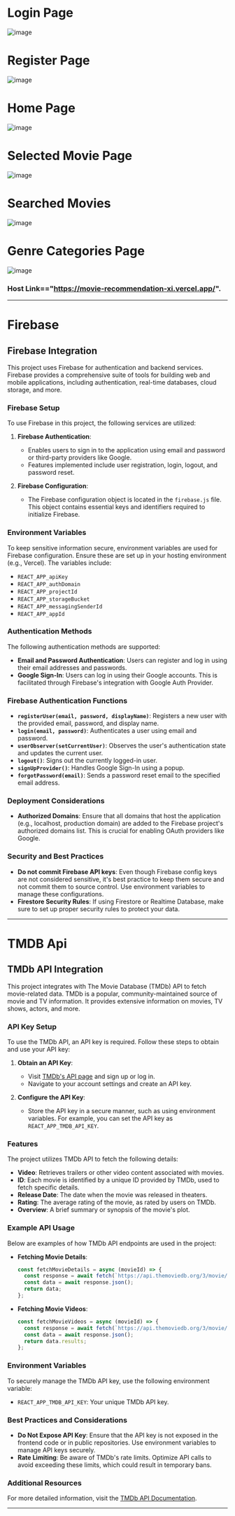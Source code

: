 # Login Page

![image](https://github.com/user-attachments/assets/effc988d-5255-458f-a2ff-1835ff97926e)

# Register Page
![image](https://github.com/user-attachments/assets/5295434f-5ffc-4849-a499-86ff27faee90)

# Home Page
![image](https://github.com/user-attachments/assets/9a044772-908b-4c38-8b9a-9dcb63a0d302)

# Selected Movie Page
![image](https://github.com/user-attachments/assets/064595e8-67a4-43e8-8250-8692bc5c5b0d)

# Searched Movies 
![image](https://github.com/user-attachments/assets/72a87857-4cd7-4b07-a57a-f4d9e52ff713)

# Genre Categories Page
![image](https://github.com/user-attachments/assets/22b43243-fdfe-4a7c-977a-5a47654ccb45)


### Host Link=="https://movie-recommendation-xi.vercel.app/".



---
# Firebase
## Firebase Integration

This project uses Firebase for authentication and backend services. Firebase provides a comprehensive suite of tools for building web and mobile applications, including authentication, real-time databases, cloud storage, and more.

### Firebase Setup

To use Firebase in this project, the following services are utilized:

1. **Firebase Authentication**: 
   - Enables users to sign in to the application using email and password or third-party providers like Google.
   - Features implemented include user registration, login, logout, and password reset.

2. **Firebase Configuration**:
   - The Firebase configuration object is located in the `firebase.js` file. This object contains essential keys and identifiers required to initialize Firebase.

### Environment Variables

To keep sensitive information secure, environment variables are used for Firebase configuration. Ensure these are set up in your hosting environment (e.g., Vercel). The variables include:

- `REACT_APP_apiKey`
- `REACT_APP_authDomain`
- `REACT_APP_projectId`
- `REACT_APP_storageBucket`
- `REACT_APP_messagingSenderId`
- `REACT_APP_appId`

### Authentication Methods

The following authentication methods are supported:

- **Email and Password Authentication**: Users can register and log in using their email addresses and passwords.
- **Google Sign-In**: Users can log in using their Google accounts. This is facilitated through Firebase's integration with Google Auth Provider.

### Firebase Authentication Functions

- **`registerUser(email, password, displayName)`**: Registers a new user with the provided email, password, and display name.
- **`login(email, password)`**: Authenticates a user using email and password.
- **`userObserver(setCurrentUser)`**: Observes the user's authentication state and updates the current user.
- **`logout()`**: Signs out the currently logged-in user.
- **`signUpProvider()`**: Handles Google Sign-In using a popup.
- **`forgotPassword(email)`**: Sends a password reset email to the specified email address.

### Deployment Considerations

- **Authorized Domains**: Ensure that all domains that host the application (e.g., localhost, production domain) are added to the Firebase project's authorized domains list. This is crucial for enabling OAuth providers like Google.

### Security and Best Practices

- **Do not commit Firebase API keys**: Even though Firebase config keys are not considered sensitive, it's best practice to keep them secure and not commit them to source control. Use environment variables to manage these configurations.
- **Firestore Security Rules**: If using Firestore or Realtime Database, make sure to set up proper security rules to protect your data.

---
# TMDB Api
## TMDb API Integration

This project integrates with The Movie Database (TMDb) API to fetch movie-related data. TMDb is a popular, community-maintained source of movie and TV information. It provides extensive information on movies, TV shows, actors, and more.

### API Key Setup

To use the TMDb API, an API key is required. Follow these steps to obtain and use your API key:

1. **Obtain an API Key**:
   - Visit [TMDb's API page](https://www.themoviedb.org/documentation/api) and sign up or log in.
   - Navigate to your account settings and create an API key.

2. **Configure the API Key**:
   - Store the API key in a secure manner, such as using environment variables. For example, you can set the API key as `REACT_APP_TMDB_API_KEY`.

### Features

The project utilizes TMDb API to fetch the following details:

- **Video**: Retrieves trailers or other video content associated with movies.
- **ID**: Each movie is identified by a unique ID provided by TMDb, used to fetch specific details.
- **Release Date**: The date when the movie was released in theaters.
- **Rating**: The average rating of the movie, as rated by users on TMDb.
- **Overview**: A brief summary or synopsis of the movie's plot.

### Example API Usage

Below are examples of how TMDb API endpoints are used in the project:

- **Fetching Movie Details**:
  ```javascript
  const fetchMovieDetails = async (movieId) => {
    const response = await fetch(`https://api.themoviedb.org/3/movie/${movieId}?api_key=${process.env.REACT_APP_TMDB_API_KEY}`);
    const data = await response.json();
    return data;
  };
  ```

- **Fetching Movie Videos**:
  ```javascript
  const fetchMovieVideos = async (movieId) => {
    const response = await fetch(`https://api.themoviedb.org/3/movie/${movieId}/videos?api_key=${process.env.REACT_APP_TMDB_API_KEY}`);
    const data = await response.json();
    return data.results;
  };
  ```

### Environment Variables

To securely manage the TMDb API key, use the following environment variable:

- `REACT_APP_TMDB_API_KEY`: Your unique TMDb API key.

### Best Practices and Considerations

- **Do Not Expose API Key**: Ensure that the API key is not exposed in the frontend code or in public repositories. Use environment variables to manage API keys securely.
- **Rate Limiting**: Be aware of TMDb's rate limits. Optimize API calls to avoid exceeding these limits, which could result in temporary bans.

### Additional Resources

For more detailed information, visit the [TMDb API Documentation](https://developers.themoviedb.org/3).

---
